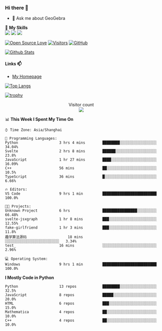 ### Hi there 👋

<!--
**wuyudi/wuyudi** is a ✨ _special_ ✨ repository because its `README.md` (this file) appears on your GitHub profile.

Here are some ideas to get you started:

- 🔭 I’m currently working on ...
- 🌱 I’m currently learning ...
- 👯 I’m looking to collaborate on ...
- 🤔 I’m looking for help with ...

- 📫 How to reach me: ...
- 😄 Pronouns: ...
- ⚡ Fun fact: ...
-->

- 💬 Ask me about GeoGebra

🌟 **My Skills**  
![](https://img.shields.io/badge/-Python-3e74a2?style=flat-square&logo=Python&logoColor=fff)
![](https://img.shields.io/badge/-Mathematica-3e74a2?style=flat-square&logo=Wolfram&logoColor=fff)
![](https://img.shields.io/badge/-C%2B%2B-3e74a2?style=flat-square&logo=C%2B%2B&logoColor=fff)

[![Open Source Love](https://badges.frapsoft.com/os/v1/open-source.svg?v=103)](https://github.com/wuyudi/)
[![Visitors](https://visitor-badge.glitch.me/badge?page_id=wuyudi.wuyudi)](https://github.com/wuyudi/)
[![GitHub](https://img.shields.io/github/followers/wuyudi.svg?lable=GitHub&style=social)](https://github.com/wuyudi/)

[![Github Stats](https://github-readme-stats.vercel.app/api?username=wuyudi&show_icons=true)](https://github.com/wuyudi/)

#### Links 📫

* [My Homepage](https://wuyudi.github.io/blog/)

[![Top Langs](https://github-readme-stats.vercel.app/api/top-langs/?username=wuyudi&hide=HTML,jupyter%20notebook&layout=compact)](https://github.com/wuyudi/github-readme-stats)

[![trophy](https://github-profile-trophy.vercel.app/?username=wuyudi&theme=onedark)](https://github.com/ryo-ma/github-profile-trophy)

<p align="center"> 
  Visitor count<br>
  <img src="https://profile-counter.glitch.me/wuyudi/count.svg" />
</p>

<!--START_SECTION:waka-->
📊 **This Week I Spent My Time On** 

```text
⌚︎ Time Zone: Asia/Shanghai

💬 Programming Languages: 
Python                   3 hrs 4 mins        ████████░░░░░░░░░░░░░░░░░   34.04% 
Svelte                   2 hrs 8 mins        ██████░░░░░░░░░░░░░░░░░░░   23.8% 
JavaScript               1 hr 27 mins        ████░░░░░░░░░░░░░░░░░░░░░   16.09% 
C++                      56 mins             ██░░░░░░░░░░░░░░░░░░░░░░░   10.5% 
TypeScript               36 mins             █░░░░░░░░░░░░░░░░░░░░░░░░   6.66%

🔥 Editors: 
VS Code                  9 hrs 1 min         █████████████████████████   100.0%

🐱‍💻 Projects: 
Unknown Project          6 hrs               ████████████████░░░░░░░░░   66.48% 
svelte-jsxgraph          1 hr 8 mins         ███░░░░░░░░░░░░░░░░░░░░░░   12.55% 
fake-girlfriend          1 hr 3 mins         ███░░░░░░░░░░░░░░░░░░░░░░   11.8% 
趣学算法源码                   18 mins             ░░░░░░░░░░░░░░░░░░░░░░░░░   3.34% 
test_                    16 mins             ░░░░░░░░░░░░░░░░░░░░░░░░░   2.96%

💻 Operating System: 
Windows                  9 hrs 1 min         █████████████████████████   100.0%

```

**I Mostly Code in Python** 

```text
Python                   13 repos            ████████░░░░░░░░░░░░░░░░░   32.5% 
JavaScript               8 repos             █████░░░░░░░░░░░░░░░░░░░░   20.0% 
HTML                     6 repos             ███░░░░░░░░░░░░░░░░░░░░░░   15.0% 
Mathematica              4 repos             ██░░░░░░░░░░░░░░░░░░░░░░░   10.0% 
C++                      4 repos             ██░░░░░░░░░░░░░░░░░░░░░░░   10.0%

```



<!--END_SECTION:waka-->
